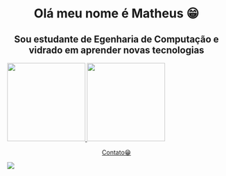 <h1 style="text-align: center "> Olá meu nome é Matheus 😁</h1>
<h2 style="text-align: center "> Sou estudante de Egenharia de Computação e vidrado em aprender novas tecnologias </h2>

<div>
<a href="https://github.com/MatheusReichert/matheusreichert">
<img height="180em" src="https://github-readme-stats.vercel.app/api?username=MatheusReichert&count_private=true&show_icons=true&theme=github_dark&icon_color=c1cb12"/>
<img height="180em" src="https://github-readme-stats.vercel.app/api/top-langs/?username=MatheusReichert&theme=github_dark&font_color=c1cb12)(https://github.com/anuraghazra/github-readme-stats"/>
</div>

<p style="text-align: center "> Contato😁</p>
<a style="text-align: center " href="https://www.linkedin.com/in/matheus-ernan-reichert-6a019520a" target="_blank"><img src="https://img.shields.io/badge/-LinkedIn-%230077B5?style=for-the-badge&logo=linkedin&logoColor=white" target="_blank"></a> 


